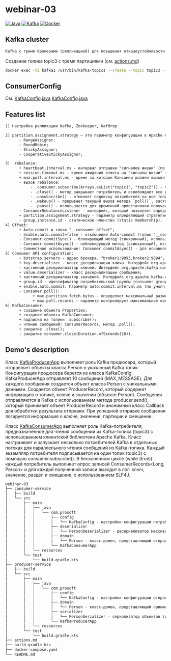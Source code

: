 # webinar-03
[![Java](https://img.shields.io/badge/Java-E43222??style=for-the-badge&logo=openjdk&logoColor=FFFFFF)](https://www.java.com/)
[![Kafka](https://img.shields.io/badge/Kafka-000000??style=for-the-badge&logo=apachekafka)](https://kafka.apache.org/)
[![Docker](https://img.shields.io/badge/Docker-0E2B62??style=for-the-badge&logo=Docker&logoColor=FFFFFF)](https://www.docker.com/)

## Kafka cluster
```txt
Kafka с тремя брокерами (репликацией) для повышения отказоустойчивости и масштабируемости системы
```

Создание топика topic3 с тремя партициями (см. [actions.md](actions.md))
```sh
docker exec -ti kafka1 /usr/bin/kafka-topics --create --topic topic3 --partitions 3 --replication-factor 1 --bootstrap-server localhost:9191
```

## ConsumerConfig

См. [KafkaConfig.java](consumer-service%2Fsrc%2Fmain%2Fjava%2Fcom%2Fprosoft%2Fconfig%2FKafkaConfig.java)
    [KafkaConfig.java](producer-service%2Fsrc%2Fmain%2Fjava%2Fcom%2Fprosoft%2Fconfig%2FKafkaConfig.java)


## Features list

```txt
1) Настройка репликации Kafka, Zookeeper, Kafdrop 

2) partition.assignment.strategy — это параметр конфигурации в Apache Kafka, который определяет стратегию распределения партиций топика между консюмерами в группе консюмеров (Consumer Group)
      - RangeAssignor;
      - RoundRobin;
      - StickyAssignor; 
      - CooperativeStickyAssignor; 

3)  rebalance:
      + heartbeat.interval.ms - интервал отправки "сигналов жизни" (по умолч. 3 сек);
      + session.timeout.ms - время ожидания ответа на "сигналы жизни" (по умолч. 10 сек);
      + max.poll.interval.ms - время за которое Кансамер должен вызывать .poll() (по умолч. 5 мин); 
      - вызов rebalance:
           - .consumer.subscribe(Arrays.asList("topic1", "topic2")) - подписка на топик; 
           - .close() - метод закрывает потребитель и освобождает все ресурсы;
           - .unsubscribe() - отменяет подписку потребителя на все топики;
           - .wakeup() - прерывает текущий вызов метода `poll()`, заставляя его немедленно выбросить WakeupException;
           - .pause() - используется для временной приостановки получения данных из определённых партиций топика;
      - ConsumerRebalanceListener - интерфейс, который позволяет определить, что делать в случае ребалансировки; 
      + partition.assignment.strategy - параметр определяющий стратегию выбора для перераспределения партиций (RangeAssignor (по умолчанию), RoundRobin, StickyAssignor, CooperativeStickyAssignor); 
      - group.instance.id - статическое членство (static membership).   
4) Offset:
      + Auto-commit и топик "__consumer_offset";
      - enable.auto.commit=false - отключение Auto-commit (топик "__consumer_offset" не используется);
      - Consumer.commitSync() - блокирующий метод (синхронный), используется для ручной записи оффсета Консамером в топик "__consumer_offset";
      - Consumer.commitAsync() - неблокирующий метод (асинхронный), используется для ручной записи оффсета Консамером в топик "__consumer_offset". Возможно использовать Callback;
      - Совместное использование: Consumer.commitAsync() - для основного чтения. Consumer.commitSync() - перед закрытием Consumer в (finally);
5) Consumer API configuration:
      + botstrap.servers - адрес брокера. "broker1:9093,broker2:9094";
      + key.deserializer - класс десерилизации ключа. Интерфейс org.apache.kafka.common.serialization.Deserializer; 
      - кастомный десериализатор ключей. Интерфейс org.apache.kafka.common.serialization.Deserializer. Методы: configure, deserialize и close;
      + value.deserializer - класс десериализации сообщения;
      + кастомный десериализатор значений. Интерфейс org.apache.kafka.common.serialization.Deserializer. Методы: configure, deserialize; 
      + group.id - идентификатор потребительской группы (consumer group);
      + enable.auto.commit. Параметр auto.commit.interval.ms (по умолч. 5 сек);
      - Consumer.poll(): 
            + max.partition.fetch.bytes - определяет максимальный размер данных, которые потребитель может запросить за один раз из каждой партиции (Значение по умолчанию составляет 1 мегабайт (1048576 байт)); 
            + max.poll.records - параметр контролирует максимальное количество записей, которое потребитель может получить в одном вызове метода `poll()`. Он позволяет ограничить количество сообщений, которое потребитель может обработать за один раз, что может быть полезно для контроля нагрузки на потребителя. (Значение по умолчанию: 500);
6) KafkaConsumer:
      + создание объекта Properties;
      + создание объекта KafkaConsumer;  
      + подписка на топики .subscribe(); 
      + чтение сообщений: ConsumerRecords, метод .poll();
      + закрытие .close();
      - закрытие consumer.close(Duration.ofSeconds(10)). 
```

## Demo's description

Класс [KafkaProducerApp](https://github.com/sproshchaev/kafka-for-developers/blob/base/webinar-03/producer-service/src/main/java/com/prosoft/KafkaProducerApp.java) выполняет роль Kafka продюсера, который отправляет объекты класса Person в указанный Kafka топик.
Конфигурация продюсера берется из класса KafkaConfig. KafkaProducerApp отправляет 10 сообщений (MAX_MESSAGE).
Для каждого сообщения создается объект класса Person с уникальными данными. Создается объект ProducerRecord, 
который содержит информацию о топике, ключе и значении (объекте Person).
Сообщения отправляются в Kafka с использованием метода producer.send(), который принимает объект ProducerRecord и 
анонимный класс Callback для обработки результата отправки.
При успешной отправке сообщения логируется информация о ключе, значении, партиции и смещении.  

Класс [KafkaConsumerApp](https://github.com/sproshchaev/kafka-for-developers/blob/base/webinar-03/consumer-service/src/main/java/com/prosoft/KafkaConsumerApp.java) выполняет роль Kafka-потребителя, предназначенное для чтения сообщений из Kafka-топика (topic3) 
с использованием клиентской библиотеки Apache Kafka. Класс настраивает и запускает несколько потребителей Kafka в отдельных 
потоках для параллельного чтения сообщений из Kafka-топика.
Каждый экземпляр потребителя подписывается на один топик (topic3) с помощью consumer.subscribe().
В бесконечном цикле (while (true)) каждый потребитель выполняет опрос записей ConsumerRecords<Long, Person> 
и для каждой полученной записи выаодит в лог: ключ, значение, раздел и смещение, с использованием SLF4J.  

```txt
webinar-03
├── consumer-service
│   ├── build
│   └── src
│       ├── main
│       │   ├── java
│       │   │   └── com.prosoft
│       │   │       ├── config
│       │   │       │   └── KafkaConfig - настройки конфигурации потребителя Kafka
│       │   │       ├── deserializer
│       │   │       │   └── PersonDeserializer - десериализатор массива байт из Kafka в объекты типа Person
│       │   │       ├── domain
│       │   │       │   └── Person - класс-домен, представляющий отправляемые объекты
│       │   │       └── KafkaConsumerApp
│       │   └── resources
│       └── test
│           └── build.gradle.kts
├── producer-service
│   ├── build
│   └── src
│       ├── main
│       │   ├── java
│       │   │   └── com.prosoft
│       │   │       ├── config
│       │   │       │   └── KafkaConfig - настройки конфигурации отправителя Kafka
│       │   │       ├── domain
│       │   │       │   └── Person - класс-домен, представляющий принмаемые объекты
│       │   │       ├── serializer
│       │   │       │   └── PersonSerializer - сериализатор объектов типа Person в массив байт
│       │   │       └── KafkaProducerApp
│       │   └── resources
│       └── test
│           └── build.gradle.kts
├── actions.md
├── build.gradle.kts
├── docker-compose.yaml
└── README.md
```